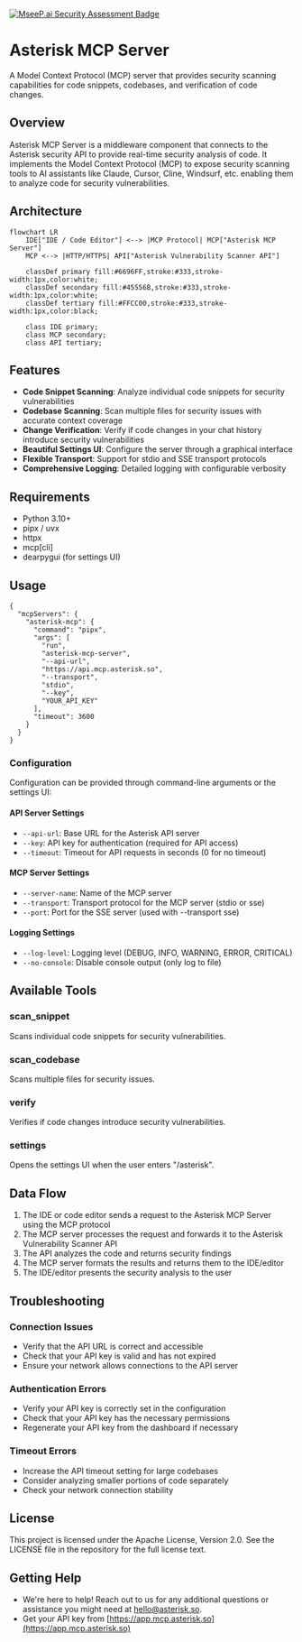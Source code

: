 [![MseeP.ai Security Assessment Badge](https://mseep.net/pr/getasterisk-asterisk-mcp-server-badge.png)](https://mseep.ai/app/getasterisk-asterisk-mcp-server)

# Asterisk MCP Server

A Model Context Protocol (MCP) server that provides security scanning capabilities for code snippets, codebases, and verification of code changes.

## Overview

Asterisk MCP Server is a middleware component that connects to the Asterisk security API to provide real-time security analysis of code. It implements the Model Context Protocol (MCP) to expose security scanning tools to AI assistants like Claude, Cursor, Cline, Windsurf, etc. enabling them to analyze code for security vulnerabilities.

## Architecture

```mermaid
flowchart LR
    IDE["IDE / Code Editor"] <--> |MCP Protocol| MCP["Asterisk MCP Server"]
    MCP <--> |HTTP/HTTPS| API["Asterisk Vulnerability Scanner API"]
    
    classDef primary fill:#6696FF,stroke:#333,stroke-width:1px,color:white;
    classDef secondary fill:#45556B,stroke:#333,stroke-width:1px,color:white;
    classDef tertiary fill:#FFCC00,stroke:#333,stroke-width:1px,color:black;
    
    class IDE primary;
    class MCP secondary;
    class API tertiary;
```

## Features

- **Code Snippet Scanning**: Analyze individual code snippets for security vulnerabilities
- **Codebase Scanning**: Scan multiple files for security issues with accurate context coverage
- **Change Verification**: Verify if code changes in your chat history introduce security vulnerabilities
- **Beautiful Settings UI**: Configure the server through a graphical interface
- **Flexible Transport**: Support for stdio and SSE transport protocols
- **Comprehensive Logging**: Detailed logging with configurable verbosity

## Requirements

- Python 3.10+
- pipx / uvx
- httpx
- mcp[cli]
- dearpygui (for settings UI)

## Usage
```
{
  "mcpServers": {
    "asterisk-mcp": {
      "command": "pipx",
      "args": [
        "run",
        "asterisk-mcp-server",
        "--api-url",
        "https://api.mcp.asterisk.so",
        "--transport",
        "stdio",
        "--key",
        "YOUR_API_KEY"
      ],
      "timeout": 3600
    }
  }
}

```

### Configuration

Configuration can be provided through command-line arguments or the settings UI:

#### API Server Settings

- `--api-url`: Base URL for the Asterisk API server
- `--key`: API key for authentication (required for API access)
- `--timeout`: Timeout for API requests in seconds (0 for no timeout)

#### MCP Server Settings

- `--server-name`: Name of the MCP server
- `--transport`: Transport protocol for the MCP server (stdio or sse)
- `--port`: Port for the SSE server (used with --transport sse)

#### Logging Settings

- `--log-level`: Logging level (DEBUG, INFO, WARNING, ERROR, CRITICAL)
- `--no-console`: Disable console output (only log to file)

## Available Tools

### scan_snippet

Scans individual code snippets for security vulnerabilities.

### scan_codebase

Scans multiple files for security issues.

### verify

Verifies if code changes introduce security vulnerabilities.

### settings

Opens the settings UI when the user enters "/asterisk".

## Data Flow

1. The IDE or code editor sends a request to the Asterisk MCP Server using the MCP protocol
2. The MCP server processes the request and forwards it to the Asterisk Vulnerability Scanner API
3. The API analyzes the code and returns security findings
4. The MCP server formats the results and returns them to the IDE/editor
5. The IDE/editor presents the security analysis to the user

## Troubleshooting

### Connection Issues

- Verify that the API URL is correct and accessible
- Check that your API key is valid and has not expired
- Ensure your network allows connections to the API server

### Authentication Errors

- Verify your API key is correctly set in the configuration
- Check that your API key has the necessary permissions
- Regenerate your API key from the dashboard if necessary

### Timeout Errors

- Increase the API timeout setting for large codebases
- Consider analyzing smaller portions of code separately
- Check your network connection stability

## License

This project is licensed under the Apache License, Version 2.0. See the LICENSE file in the repository for the full license text.

## Getting Help

- We're here to help! Reach out to us for any additional questions or assistance you might need at [hello@asterisk.so](hello@asterisk.so).
- Get your API key from [https://app.mcp.asterisk.so](https://app.mcp.asterisk.so)
